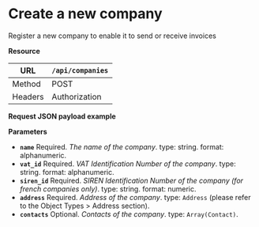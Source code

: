 # Create a new company

Register a new company to enable it to send or receive invoices

__Resource__

|URL|`/api/companies`|
|---|---|
|Method|POST|
|Headers|Authorization |

__Request JSON payload example__


__Parameters__

- __`name`__ Required. *The name of the company*. type: string. format: alphanumeric.
- __`vat_id`__ Required. *VAT Identification Number of the company*. type: string. format: alphanumeric.
- __`siren_id`__ Required. *SIREN Identification Number of the company (for french companies only)*. type: string. format: numeric.
- __`address`__ Required. *Address of the company*. type: `Address` (please refer to the Object Types > Address section).
- __`contacts`__ Optional. *Contacts of the company*. type: `Array(Contact)`.